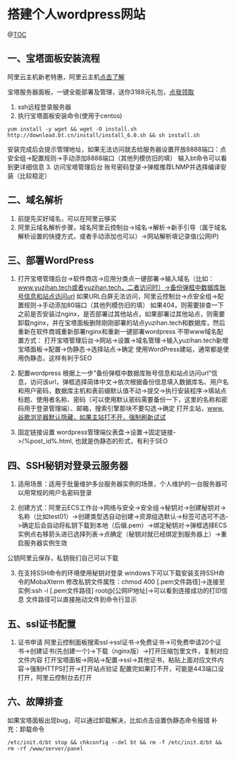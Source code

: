 <!--
 * @Author: yuzihan yuzihanyuzihan@163.com
 * @Date: 2022-05-19 13:11:16
 * @LastEditors: yuzihan yuzihanyuzihan@163.com
 * @LastEditTime: 2022-05-22 22:25:21
 * @FilePath: /fe_interview/服务器/网站搭建.md
 * @Description: 这是默认设置,请设置`customMade`, 打开koroFileHeader查看配置 进行设置: https://github.com/OBKoro1/koro1FileHeader/wiki/%E9%85%8D%E7%BD%AE
-->
# 搭建个人wordpress网站
@[TOC](文章目录)

## 一、宝塔面板安装流程
阿里云主机新老特惠，阿里云主机[点击了解](https://www.aliyun.com/daily-act/ecs/activity_selection?userCode=iikoa47v)

宝塔服务器面板，一键全能部署及管理，送你3188元礼包，[点我领取](https://www.bt.cn/?invite_code=MV9nbmVqb28=)
1. ssh远程登录服务器
2. 执行宝塔面板安装命令(使用于centos)
```
yum install -y wget && wget -O install.sh http://download.bt.cn/install/install_6.0.sh && sh install.sh
```
安装完成后会提示管理地址，如果无法访问就去给服务器设置开放8888端口：点安全组->配置规则->手动添加8888端口（其他列模仿旧的填）
输入bt命令可以看到更详细信息
3. 访问宝塔管理后台
账号密码登录->弹框推荐LNMP并选择编译安装（比较稳定）

## 二、域名解析
1. 前提先买好域名，可以在阿里云够买
2. 阿里云域名解析步骤，域名阿里云控制台->域名->解析->新手引导（属于域名解析设置的快捷方式，或者手动添加也可以）->网站解析填记录值(公网IP)

## 三、部署WordPress
1. 打开宝塔管理后台->软件商店->应用分类点一键部署->输入域名（比如：www.yuzihan.tech或者yuzihan.tech，二者访问时）->备份弹框中数据库账号信息和站点访问url
如果URL白屏无法访问，阿里云控制台->点安全组->配置规则->手动添加80端口（其他列模仿旧的填）
如果404，则需要排查一下之前是否安装过nginx，是否部署过其他站点，如果部署过其他站点，则需要卸载nginx，并在宝塔面板删除刚刚部署的站点yuzihan.tech和数据库，然后重新在软件商城重新部署nginx和重新一键部署wordpress
不带www域名配置方式：
打开宝塔管理后台->网站->设置->域名管理->输入yuzihan.tech新增
宝塔面板->配置->伪静态->选择站点->确定
使用WordPress建站，通常都是使用伪静态，这样有利于SEO

2. 配置wordpress
根据上一步”备份弹框中数据库账号信息和站点访问url”信息，访问该url，弹框选择简体中文->依次根据备份信息填入数据库名、用户名和用户密码，数据库主机和表前缀默认值不动->提交->执行安装程序->填站点标题、使用者名称、密码（可以使用默认密码需要备份一下，这里的名称和密码用于登录管理端）、邮箱，搜索引擎那块不要勾选->确定
打开主站，www.谷歌浏览器默认隐藏，如果主站打不开，强制刷新试试

3. 固定链接设置
wordpress管理端仪表盘->设置->固定链接->/%post_id%.html, 也就是伪静态的形式，有利于SEO

## 四、SSH秘钥对登录云服务器
1. 适用场景：适用于批量维护多台服务器实例的场景，个人维护的一台服务器可以用常规的用户名密码登录

2. 创建方式：阿里云ECS工作台->网络与安全->安全组->秘钥对->创建秘钥对->名称（比如test01）->创建类型选自动创建->资源组选默认->标签可选可不选->确定后会自动将私钥下载到本地（后缀.pem）->绑定秘钥对->弹框选择ECS实例点右移箭头进已选择列表->点确定（秘钥对就已经绑定到服务器上）->重启服务器实例生效

公钥阿里云保存，私钥我们自己可以下载

3. 在支持SSH命令的环境使用秘钥对登录
windows下可以下载安装支持SSH命令的MobaXterm
修改私钥文件属性：chmod 400 [.pem文件路径]->连接至实例:ssh -i [.pem文件路径] root@[公网IP地址]->可以看到连接成功的打印信息
文件路径可以直接拖动文件到命令行显示

## 五、ssl证书配置
1. 证书申请
阿里云控制面板搜索ssl->ssl证书->免费证书->可免费申请20个证书->创建证书(先创建一个)->下载（nginx版）->打开压缩包里文件，复制对应文件内容
打开宝塔面板->网站->配置->ssl->其他证书，粘贴上面对应文件内容->强制HTTPS打开->打开站点验证
配置完如果打不开，可能是443端口没打开，阿里云控制台去打开

## 六、故障排查
如果宝塔面板出现bug，可以通过卸载解决，比如点击设置伪静态命令报错
补充：卸载命令
```
/etc/init.d/bt stop && chkconfig --del bt && rm -f /etc/init.d/bt && rm -rf /www/server/panel
```